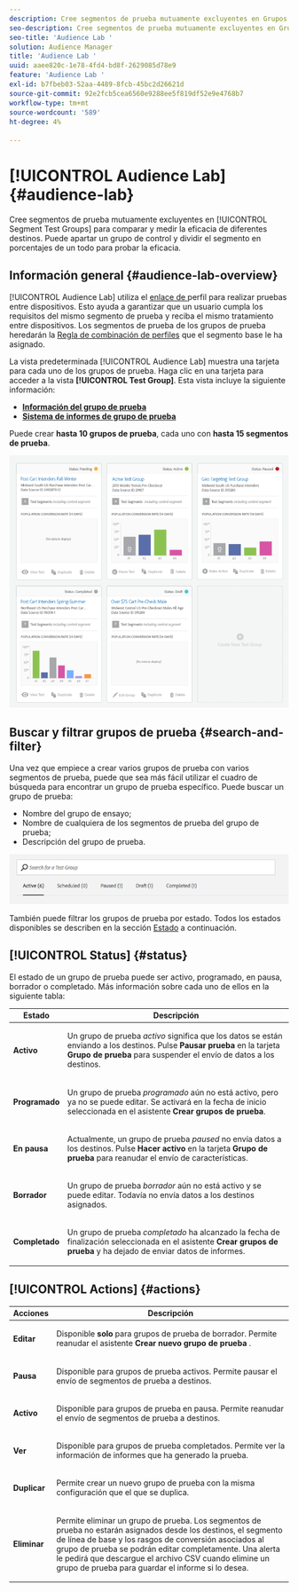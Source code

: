 ```yaml
---
description: Cree segmentos de prueba mutuamente excluyentes en Grupos de prueba de segmentos para comparar y medir la eficacia de diferentes destinos. Puede apartar un grupo de control y dividir el segmento en porcentajes de un todo para probar la eficacia.
seo-description: Cree segmentos de prueba mutuamente excluyentes en Grupos de prueba de segmentos para comparar y medir la eficacia de diferentes destinos. Puede apartar un grupo de control y dividir el segmento en porcentajes de un todo para probar la eficacia.
seo-title: 'Audience Lab '
solution: Audience Manager
title: 'Audience Lab '
uuid: aaee820c-1e78-4fd4-bd8f-2629085d78e9
feature: 'Audience Lab '
exl-id: b7fbeb03-52aa-4489-8fcb-45bc2d26621d
source-git-commit: 92e2fcb5cea6560e9288ee5f819df52e9e4768b7
workflow-type: tm+mt
source-wordcount: '589'
ht-degree: 4%

---
```


# [!UICONTROL Audience Lab] {#audience-lab}

Cree segmentos de prueba mutuamente excluyentes en [!UICONTROL Segment Test Groups] para comparar y medir la eficacia de diferentes destinos. Puede apartar un grupo de control y dividir el segmento en porcentajes de un todo para probar la eficacia.

## Información general {#audience-lab-overview}

[!UICONTROL Audience Lab] utiliza el  [enlace de ](../../features/profile-merge-rules/merge-rules-overview.md) perfil para realizar pruebas entre dispositivos. Esto ayuda a garantizar que un usuario cumpla los requisitos del mismo segmento de prueba y reciba el mismo tratamiento entre dispositivos. Los segmentos de prueba de los grupos de prueba heredarán la [Regla de combinación de perfiles](../../features/profile-merge-rules/merge-rules-dashboard.md) que el segmento base le ha asignado.

La vista predeterminada [!UICONTROL Audience Lab] muestra una tarjeta para cada uno de los grupos de prueba. Haga clic en una tarjeta para acceder a la vista **[!UICONTROL Test Group]**. Esta vista incluye la siguiente información:

* **[Información del grupo de prueba](../../features/audience-lab/audience-lab-information-view.md)**
* **[Sistema de informes de grupo de prueba](../../features/audience-lab/audience-lab-reporting-view.md)**

Puede crear **hasta 10 grupos de prueba**, cada uno con **hasta 15 segmentos de prueba**.

![](assets/test-groups-view.PNG)

## Buscar y filtrar grupos de prueba {#search-and-filter}

Una vez que empiece a crear varios grupos de prueba con varios segmentos de prueba, puede que sea más fácil utilizar el cuadro de búsqueda para encontrar un grupo de prueba específico. Puede buscar un grupo de prueba:

* Nombre del grupo de ensayo;
* Nombre de cualquiera de los segmentos de prueba del grupo de prueba;
* Descripción del grupo de prueba.

![](assets/search_and_filter_audience_lab.png)

También puede filtrar los grupos de prueba por estado. Todos los estados disponibles se describen en la sección [Estado](../../features/audience-lab/audience-lab.md#status) a continuación.

## [!UICONTROL Status] {#status}

El estado de un grupo de prueba puede ser activo, programado, en pausa, borrador o completado. Más información sobre cada uno de ellos en la siguiente tabla:

<table id="table_7A0388BA02E045AC971C06A22DAC2C63"> 
 <thead> 
  <tr> 
   <th colname="col1" class="entry"> Estado </th> 
   <th colname="col2" class="entry"> Descripción </th> 
  </tr> 
 </thead>
 <tbody> 
  <tr> 
   <td colname="col1"> <p> <b><span class="uicontrol"> Activo </span></b> </p> </td> 
   <td colname="col2"> <p>Un grupo de prueba <i>activo</i> significa que los datos se están enviando a los destinos. Pulse <b><span class="uicontrol"> Pausar prueba </span></b> en la tarjeta <b><span class="uicontrol"> Grupo de prueba </span></b> para suspender el envío de datos a los destinos. </p> </td> 
  </tr> 
  <tr> 
   <td colname="col1"> <p> <b><span class="uicontrol"> Programado </span></b> </p> </td> 
   <td colname="col2"> <p>Un grupo de prueba <i>programado</i> aún no está activo, pero ya no se puede editar. Se activará en la fecha de inicio seleccionada en el asistente <b>Crear grupos de prueba</b>. </p> </td> 
  </tr> 
  <tr> 
   <td colname="col1"> <p> <b><span class="uicontrol"> En pausa </span></b> </p> </td> 
   <td colname="col2"> <p>Actualmente, un grupo de prueba <i>paused</i> no envía datos a los destinos. Pulse <b><span class="uicontrol"> Hacer activo </span></b> en la tarjeta <b><span class="uicontrol"> Grupo de prueba </span></b> para reanudar el envío de características. </p> </td> 
  </tr> 
  <tr> 
   <td colname="col1"> <p> <b><span class="uicontrol"> Borrador </span></b> </p> </td> 
   <td colname="col2"> <p>Un grupo de prueba <i>borrador</i> aún no está activo y se puede editar. Todavía no envía datos a los destinos asignados. </p> </td> 
  </tr> 
  <tr> 
   <td colname="col1"> <p> <b><span class="uicontrol"> Completado </span></b> </p> </td> 
   <td colname="col2"> <p>Un grupo de prueba <i>completado</i> ha alcanzado la fecha de finalización seleccionada en el asistente <b><span class="uicontrol"> Crear grupos de prueba </span></b> y ha dejado de enviar datos de informes. </p> </td>
  </tr>
 </tbody>
</table>

## [!UICONTROL Actions] {#actions}

<table id="table_481A411E2D2F4FE891595D00E775CF60"> 
 <thead> 
  <tr> 
   <th colname="col1" class="entry"> Acciones </th> 
   <th colname="col2" class="entry"> Descripción </th>
  </tr>
 </thead>
 <tbody> 
  <tr> 
   <td colname="col1"> <p> <b><span class="uicontrol"> Editar </span></b> </p> </td>
   <td colname="col2"> <p>Disponible <b>solo</b> para grupos de prueba de borrador. Permite reanudar el asistente <b><span class="uicontrol"> Crear nuevo grupo de prueba </span></b>. </p> </td>
  </tr>
  <tr> 
   <td colname="col1"> <p> <b><span class="uicontrol"> Pausa </span></b> </p> </td>
   <td colname="col2"> <p>Disponible para grupos de prueba activos. Permite pausar el envío de segmentos de prueba a destinos. </p> </td>
  </tr>
  <tr> 
   <td colname="col1"> <p> <b><span class="uicontrol"> Activo  </span></b> </p> </td>
   <td colname="col2"> <p>Disponible para grupos de prueba en pausa. Permite reanudar el envío de segmentos de prueba a destinos. </p> </td>
  </tr>
  <tr> 
   <td colname="col1"> <p> <b><span class="uicontrol"> Ver </span></b> </p> </td>
   <td colname="col2"> <p>Disponible para grupos de prueba completados. Permite ver la información de informes que ha generado la prueba. </p> </td>
  </tr>
  <tr> 
   <td colname="col1"> <p> <b><span class="uicontrol"> Duplicar </span></b> </p> </td>
   <td colname="col2"> <p>Permite crear un nuevo grupo de prueba con la misma configuración que el que se duplica. </p> </td>
  </tr>
  <tr> 
   <td colname="col1"> <p> <b><span class="uicontrol"> Eliminar </span></b> </p> </td>
   <td colname="col2"> <p>Permite eliminar un grupo de prueba. Los segmentos de prueba no estarán asignados desde los destinos, el segmento de línea de base y los rasgos de conversión asociados al grupo de prueba se podrán editar completamente. Una alerta le pedirá que descargue el archivo CSV cuando elimine un grupo de prueba para guardar el informe si lo desea. </p> </td>
  </tr>
 </tbody>
</table>
